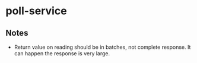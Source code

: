 # poll-service

## Notes
- Return value on reading should be in batches, not complete response.
It can happen the response is very large.

